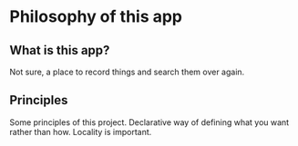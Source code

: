 # Philosophy of this app

## What is this app?

Not sure, a place to record things and search them over again.

## Principles

Some principles of this project.
Declarative way of defining what you want rather than how.
Locality is important.

